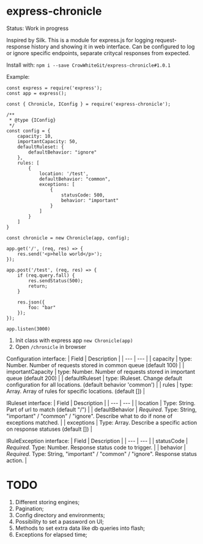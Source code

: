# express-chronicle

Status: Work in progress

Inspired by Silk. This is a module for express.js for logging request-response history and showing it in web interface.
Can be configured to log or ignore specific endpoints, separate critycal responses from expected.

Install with:
`npm i --save CrowWhiteGit/express-chronicle#1.0.1`

Example:
```javacsript
const express = require('express');
const app = express();

const { Chronicle, IConfig } = require('express-chronicle');

/**
 * @type {IConfig}
 */
const config = {
    capacity: 10,
    importantCapacity: 50,
    defaultRuleset: {
        defaultBehavior: "ignore"
    },
    rules: [
        {
            location: '/test',
            defaultBehavior: "common",
            exceptions: [
                {
                    statusCode: 500,
                    behavior: "important"
                }
            ]
        }
    ]
}

const chronicle = new Chronicle(app, config);

app.get('/', (req, res) => {
    res.send('<p>hello world</p>');
});

app.post('/test', (req, res) => {
    if (req.query.fall) {
        res.sendStatus(500);
        return;
    }

    res.json({
        foo: "bar"
    });
});

app.listen(3000)
```

1) Init class with express app ```new Chronicle(app)```
2) Open ```/chronicle``` in browser

Configuration interface:
| Field | Description |
| --- | --- |
| capacity | type: Number. Number of requests stored in common queue (default 100) |
| importantCapacity | type: Number. Number of requests stored in important queue (default 200) |
| defaultRuleset | type: IRuleset. Change default configuration for all locations. (default behavior 'common') |
| rules | type: Array<IRuleset>. Array of rules for specific locations. (default []) |
    
IRuleset interface:
| Field | Description |
| --- | --- |
| location | Type: String. Part of url to match (default "/") |
| defaultBehavior | *Required*. Type: String, "important" / "common" / "ignore". Describe what to do if none of exceptions matched. |
| exceptions | Type: Array<IRuleException>. Describe a specific action on response statuses (default []) |
    
IRuleException interface:
| Field | Description |
| --- | --- |
| statusCode | *Required*. Type: Number. Response status code to trigger. |
| behavior | *Required*. Type: String, "important" / "common" / "ignore". Response status action. |

# TODO
1) Different storing engines;
2) Pagination;
3) Config directory and environments;
4) Possibility to set a password on UI;
5) Methods to set extra data like db queries into flash;
6) Exceptions for elapsed time;
